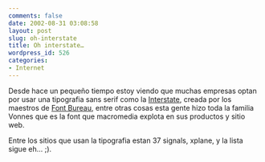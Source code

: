 ```yaml
---
comments: false
date: 2002-08-31 03:08:58
layout: post
slug: oh-interstate
title: Oh interstate…
wordpress_id: 526
categories:
- Internet
---
```


Desde hace un pequeño tiempo estoy viendo que muchas empresas optan por usar una tipografia sans serif como la [Interstate](http://www.fontbureau.com/fonts/font_frames.tpl?cart=3239719404431835&fontname=Interstate), creada por los maestros de [Font Bureau](http://www.fontbureau.com), entre otras cosas esta gente hizo toda la familia Vonnes que es la font que macromedia explota en sus productos y sitio web.  

  

Entre los sitios que usan la tipografia estan 37 signals, xplane, y la lista sigue eh… ;).




 
